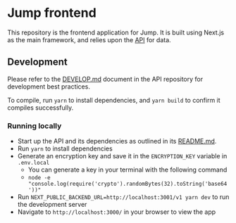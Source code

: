 # Jump frontend

This repository is the frontend application for Jump. It is built using Next.js as the main framework, and relies upon 
the [API](https://github.com/FractionalDev/jump-marketplace-api/) for data.

## Development

Please refer to the [DEVELOP.md](https://github.com/FractionalDev/jump-marketplace-api/blob/develop/DEVELOP.md)
document in the API repository for development best practices.

To compile, run `yarn` to install dependencies, and `yarn build` to confirm it compiles successfully.

### Running locally

 * Start up the API and its dependencies as outlined in its 
[README.md](https://github.com/FractionalDev/jump-marketplace-api#running-the-app).
 * Run `yarn` to install dependencies
 * Generate an encryption key and save it in the `ENCRYPTION_KEY` variable in `.env.local`
   * You can generate a key in your terminal with the following command
   * `node -e "console.log(require('crypto').randomBytes(32).toString('base64'))"`
 * Run `NEXT_PUBLIC_BACKEND_URL=http://localhost:3001/v1 yarn dev` to run the development server
 * Navigate to `http://localhost:3000/` in your browser to view the app
